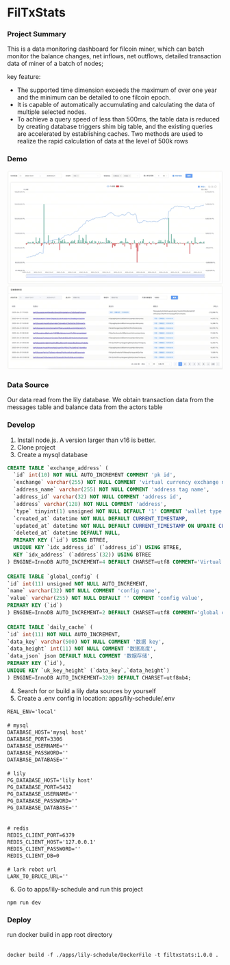 # FilTxStats

### Project Summary
This is a data monitoring dashboard for filcoin miner, which can batch monitor the balance changes, net inflows, net outflows, detailed transaction data of miner of a batch of nodes; 

key feature:
- The supported time dimension exceeds the maximum of over one year and the minimum can be detailed to one filcoin epoch. 
- It is capable of automatically accumulating and calculating the data of multiple selected nodes.
- To achieve a query speed of less than 500ms, the table data is reduced by creating database triggers shim big table, and the existing queries are accelerated by establishing caches. Two methods are used to realize the rapid calculation of data at the level of 500k rows


### Demo
![Demo Image](image/20250421-173209.jpeg) 


### Data Source
Our data read from the lily database. We obtain transaction data from the messages table and balance data from the actors table



### Develop

1. Install node.js. A version larger than v16 is better.
2. Clone project
3. Create a mysql database
  ```sql
  CREATE TABLE `exchange_address` (
    `id` int(10) NOT NULL AUTO_INCREMENT COMMENT 'pk id',
    `exchange` varchar(255) NOT NULL COMMENT 'virtual currency exchange name',
    `address_name` varchar(255) NOT NULL COMMENT 'address tag name',
    `address_id` varchar(32) NOT NULL COMMENT 'address id',
    `address` varchar(128) NOT NULL COMMENT 'address',
    `type` tinyint(1) unsigned NOT NULL DEFAULT '1' COMMENT 'wallet type 1=>collect wallet；2=>cold wallet',
    `created_at` datetime NOT NULL DEFAULT CURRENT_TIMESTAMP,
    `updated_at` datetime NOT NULL DEFAULT CURRENT_TIMESTAMP ON UPDATE CURRENT_TIMESTAMP,
    `deleted_at` datetime DEFAULT NULL,
    PRIMARY KEY (`id`) USING BTREE,
    UNIQUE KEY `idx_address_id` (`address_id`) USING BTREE,
    KEY `idx_address` (`address`(32)) USING BTREE
  ) ENGINE=InnoDB AUTO_INCREMENT=4 DEFAULT CHARSET=utf8 COMMENT='Virtual currency exchange address';

  CREATE TABLE `global_config` (
  `id` int(11) unsigned NOT NULL AUTO_INCREMENT,
  `name` varchar(32) NOT NULL COMMENT 'config name',
  `value` varchar(255) NOT NULL DEFAULT '' COMMENT 'config value',
  PRIMARY KEY (`id`)
) ENGINE=InnoDB AUTO_INCREMENT=2 DEFAULT CHARSET=utf8 COMMENT='global config';

CREATE TABLE `daily_cache` (
  `id` int(11) NOT NULL AUTO_INCREMENT,
  `data_key` varchar(500) NOT NULL COMMENT '数据 key',
  `data_height` int(11) NOT NULL COMMENT '数据高度',
  `data_json` json DEFAULT NULL COMMENT '数据存储',
  PRIMARY KEY (`id`),
  UNIQUE KEY `uk_key_height` (`data_key`,`data_height`)
) ENGINE=InnoDB AUTO_INCREMENT=3209 DEFAULT CHARSET=utf8mb4;

  ```
4. Search for or build a lily data sources by yourself
5. Create a .env config in location:  apps/lily-schedule/.env
  ```properties
  REAL_ENV='local'

  # mysql
  DATABASE_HOST='mysql host'
  DATABASE_PORT=3306
  DATABASE_USERNAME=''
  DATABASE_PASSWORD=''
  DATABASE_DATABASE=''

  # lily
  PG_DATABASE_HOST='lily host'
  PG_DATABASE_PORT=5432
  PG_DATABASE_USERNAME=''
  PG_DATABASE_PASSWORD=''
  PG_DATABASE_DATABASE=''


  # redis
  REDIS_CLIENT_PORT=6379
  REDIS_CLIENT_HOST='127.0.0.1'
  REDIS_CLIENT_PASSWORD=''
  REDIS_CLIENT_DB=0

  # lark robot url
  LARK_TO_BRUCE_URL=''
  ```
6. Go to apps/lily-schedule and run this project
  ```shell
  npm run dev
  ```

### Deploy

run docker build in app root directory

```shell

docker build -f ./apps/lily-schedule/DockerFile -t filtxstats:1.0.0 .

```